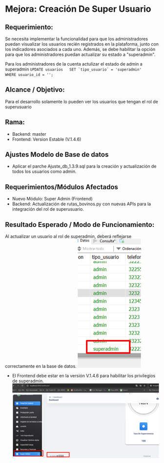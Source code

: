 

# Mejora: Creación De Super Usuario
## Requerimiento:

Se necesita implementar la funcionalidad para que los administradores puedan visualizar los usuarios recién registrados en la plataforma, junto con los indicadores asociados a cada uno. Además, se debe habilitar la opción para que los administradores puedan actualizar su estado a "superadmin".


Para los administradores de la cuenta actulizar el estado de admin a  superadmin
``UPDATE usuarios  
SET `tipo_usuario` = 'superadmin'  
WHERE usuario_id = ''; `` 

## Alcance / Objetivo:

Para el desarrollo solamente lo pueden ver los usuarios que tengan el rol de superusuario

## Rama:

 - Backend: master
 - Frontend: Version Estable (V.1.4.6)

## Ajustes Modelo de Base de datos

- Aplicar el parche Ajuste_db_1.3.9.sql para la creación y actualización de todos los usuarios como admin.

## Requerimientos/Módulos Afectados

- Nuevo Módulo: Super Admin (Frontend)
- Backend: Actualización de rutas_bovinos.py con nuevas APIs para la integración del rol de superusuario.

## Resultado Esperado / Modo de Funcionamiento:

Al actualizar un usuario al rol de superadmin, deberá reflejarse correctamente en la base de datos. 
![img.png](img.png)
- El Frontend debe estar en la versión V.1.4.6 para habilitar los privilegios de superadmin. 
![img_1.png](img_1.png)


